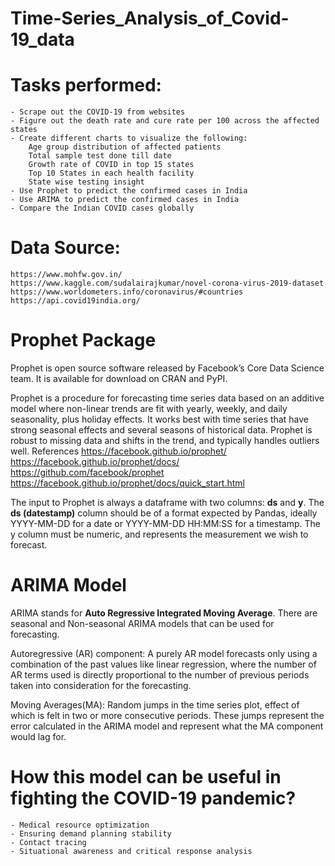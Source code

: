 # Time-Series_Analysis_of_Covid-19_data

# Tasks performed:

    - Scrape out the COVID-19 from websites
    - Figure out the death rate and cure rate per 100 across the affected states
    - Create different charts to visualize the following:
        Age group distribution of affected patients
        Total sample test done till date
        Growth rate of COVID in top 15 states
        Top 10 States in each health facility
        State wise testing insight
    - Use Prophet to predict the confirmed cases in India
    - Use ARIMA to predict the confirmed cases in India
    - Compare the Indian COVID cases globally

# Data Source:

    https://www.mohfw.gov.in/
    https://www.kaggle.com/sudalairajkumar/novel-corona-virus-2019-dataset
    https://www.worldometers.info/coronavirus/#countries
    https://api.covid19india.org/


# Prophet Package

Prophet is open source software released by Facebook’s Core Data Science team. It is available for download on CRAN and PyPI.

Prophet is a procedure for forecasting time series data based on an additive model where non-linear trends are fit with yearly, weekly, and daily seasonality, plus holiday effects. It works best with time series that have strong seasonal effects and several seasons of historical data. Prophet is robust to missing data and shifts in the trend, and typically handles outliers well.
References
    https://facebook.github.io/prophet/
    https://facebook.github.io/prophet/docs/
    https://github.com/facebook/prophet
    https://facebook.github.io/prophet/docs/quick_start.html

The input to Prophet is always a dataframe with two columns: **ds** and **y**. The **ds (datestamp)** column should be of a format expected by Pandas, ideally YYYY-MM-DD for a date or YYYY-MM-DD HH:MM:SS for a timestamp. The y column must be numeric, and represents the measurement we wish to forecast.

# ARIMA Model
ARIMA stands for **Auto Regressive Integrated Moving Average**. There are seasonal and Non-seasonal ARIMA models that can be used for forecasting.

Autoregressive (AR) component: A purely AR model forecasts only using a combination of the past values like linear regression, where the number of AR terms used is directly proportional to the number of previous periods taken into consideration for the forecasting.

Moving Averages(MA): Random jumps in the time series plot, effect of which is felt in two or more consecutive periods. These jumps represent the error calculated in the ARIMA model and represent what the MA component would lag for.

# How this model can be useful in fighting the COVID-19 pandemic?

    - Medical resource optimization
    - Ensuring demand planning stability
    - Contact tracing
    - Situational awareness and critical response analysis
